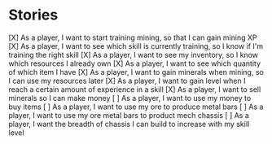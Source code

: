 # Stories

[X] As a player, I want to start training mining, so that I can gain mining XP
[X] As a player, I want to see which skill is currently training, so I know if I'm training the right skill
[X] As a player, I want to see my inventory, so I know which resources I already own
[X] As a player, I want to see which quantity of which item I have
[X] As a player, I want to gain minerals when mining, so I can use my resources later
[X] As a player, I want to gain level when I reach a certain amount of experience in a skill
[X] As a player, I want to sell minerals so I can make money
[ ] As a player, I want to use my money to buy items
[ ] As a player, I want to use my ore to produce metal bars
[ ] As a player, I want to use my ore metal bars to product mech chassis
[ ] As a player, I want the breadth of chassis I can build to increase with my skill level
